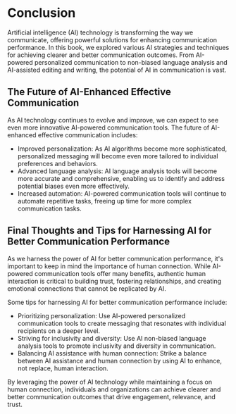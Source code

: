 # Conclusion

Artificial intelligence (AI) technology is transforming the way we communicate, offering powerful solutions for enhancing communication performance. In this book, we explored various AI strategies and techniques for achieving clearer and better communication outcomes. From AI-powered personalized communication to non-biased language analysis and AI-assisted editing and writing, the potential of AI in communication is vast.

The Future of AI-Enhanced Effective Communication
-------------------------------------------------

As AI technology continues to evolve and improve, we can expect to see even more innovative AI-powered communication tools. The future of AI-enhanced effective communication includes:

* Improved personalization: As AI algorithms become more sophisticated, personalized messaging will become even more tailored to individual preferences and behaviors.
* Advanced language analysis: AI language analysis tools will become more accurate and comprehensive, enabling us to identify and address potential biases even more effectively.
* Increased automation: AI-powered communication tools will continue to automate repetitive tasks, freeing up time for more complex communication tasks.

Final Thoughts and Tips for Harnessing AI for Better Communication Performance
------------------------------------------------------------------------------

As we harness the power of AI for better communication performance, it's important to keep in mind the importance of human connection. While AI-powered communication tools offer many benefits, authentic human interaction is critical to building trust, fostering relationships, and creating emotional connections that cannot be replicated by AI.

Some tips for harnessing AI for better communication performance include:

* Prioritizing personalization: Use AI-powered personalized communication tools to create messaging that resonates with individual recipients on a deeper level.
* Striving for inclusivity and diversity: Use AI non-biased language analysis tools to promote inclusivity and diversity in communication.
* Balancing AI assistance with human connection: Strike a balance between AI assistance and human connection by using AI to enhance, not replace, human interaction.

By leveraging the power of AI technology while maintaining a focus on human connection, individuals and organizations can achieve clearer and better communication outcomes that drive engagement, relevance, and trust.